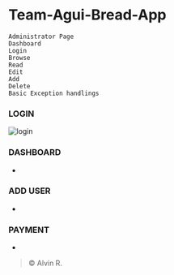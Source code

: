 # Team-Agui-Bread-App

 ```
 Administrator Page
 Dashboard
 Login
 Browse
 Read
 Edit
 Add
 Delete
 Basic Exception handlings
```
### LOGIN
![login](https://user-images.githubusercontent.com/108253315/213421843-a28ffb94-0b69-486b-b999-992b3ddc90bd.png)


### DASHBOARD
-

### ADD USER
-

### PAYMENT
-


>    © Alvin R.
